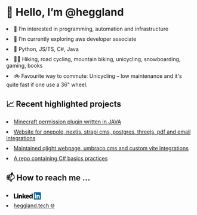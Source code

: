 <h1> 👋 Hello, I’m @heggland </h1>
<div style="display: flex; flex-direction: column; gap: 10px">
<li>👀 I’m interested in programming, automation and infrastructure</li>
<li>🌱 I’m currently exploring aws developer associate</li>
<li>💞️ Python, JS/TS, C#, Java </li>
<li>🤸‍♂️ Hiking, road cycling, mountain biking, unicycling, snowboarding, gaming, books </li>
<li>🚲 Favourite way to commute: Unicycling – low maintenance and it's quite fast if one use a 36" wheel.</li>

</div>

<h2> 📈 Recent highlighted projects </h2>
<div style="display: flex; flex-direction: column; gap: 10px">
<li><a href="https://github.com/heggland/mccontrol-" target="_blank" alt="github repo mccontrol-">Minecraft permission plugin written in JAVA</a></li>
<li><a href="https://onepole.no" target="_blank" alt="onepole.no">Website for onepole, nextjs, strapi cms, postgres, threejs, pdf and email integrations</a></li>
<li><a href="https://qlight.no" target="_blank" alt="qlight.no">Maintained qlight webpage, umbraco cms and custom vite integrations</a></li>
<li><a href="https://github.com/heggland/C-Sharp-basics" target="_blank" alt="github repo C-Sharp-basics">A repo containing C# basics practices</a></li>
</div>


<!---- 💞️ I’m looking to collaborate on ... --->

<h2> 📫 How to reach me ... </h2>
<div style="display: flex; flex-direction: column; gap: 10px">
  <li style="position: relative;"><a style="position: absolute; top:0; bottom:0; margin: auto" href="https://no.linkedin.com/in/kjetil-heggland-2485741a0?utm_source=github&utm_medium=profile&utm_campaign=personal" target="_blank" alt="linkedin my profile link"> <img src="img/linkedin.png" height="20" alt="linkedin logo"/> </a></li>
<li><a href="https://heggland.tech?utm_source=github&utm_medium=profile&utm_campaign=personal" target="_blank" alt="webpage my homepage link">heggland.tech 🌐</a></li>
</div>

<!---
heggland/heggland is a ✨ special ✨ repository because its `README.md` (this file) appears on your GitHub profile.
You can click the Preview link to take a look at your changes.
--->

